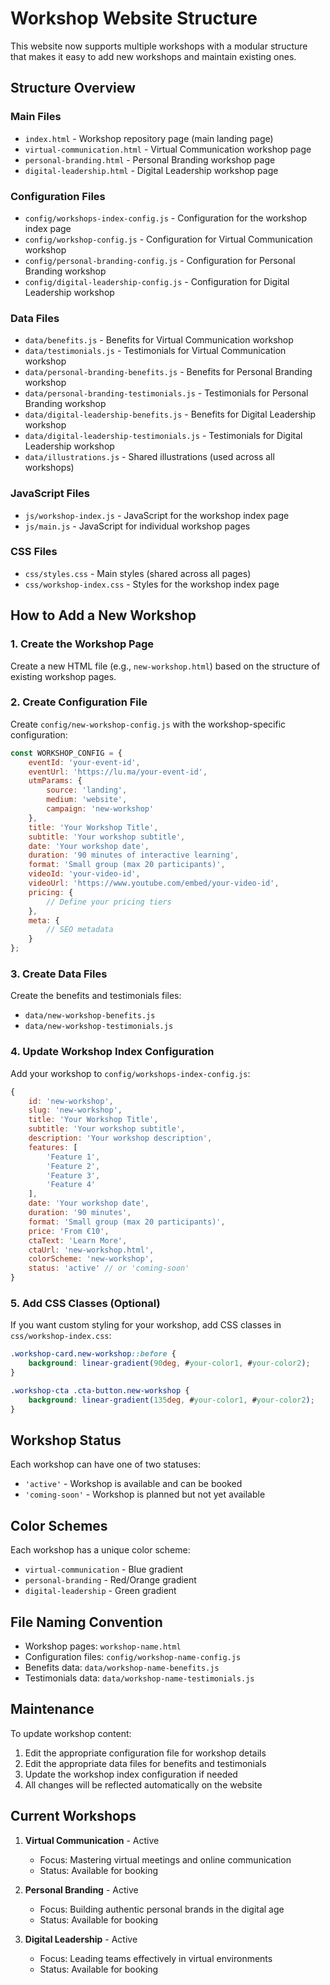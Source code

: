 # Workshop Website Structure

This website now supports multiple workshops with a modular structure that makes it easy to add new workshops and maintain existing ones.

## Structure Overview

### Main Files
- `index.html` - Workshop repository page (main landing page)
- `virtual-communication.html` - Virtual Communication workshop page
- `personal-branding.html` - Personal Branding workshop page
- `digital-leadership.html` - Digital Leadership workshop page

### Configuration Files
- `config/workshops-index-config.js` - Configuration for the workshop index page
- `config/workshop-config.js` - Configuration for Virtual Communication workshop
- `config/personal-branding-config.js` - Configuration for Personal Branding workshop
- `config/digital-leadership-config.js` - Configuration for Digital Leadership workshop

### Data Files
- `data/benefits.js` - Benefits for Virtual Communication workshop
- `data/testimonials.js` - Testimonials for Virtual Communication workshop
- `data/personal-branding-benefits.js` - Benefits for Personal Branding workshop
- `data/personal-branding-testimonials.js` - Testimonials for Personal Branding workshop
- `data/digital-leadership-benefits.js` - Benefits for Digital Leadership workshop
- `data/digital-leadership-testimonials.js` - Testimonials for Digital Leadership workshop
- `data/illustrations.js` - Shared illustrations (used across all workshops)

### JavaScript Files
- `js/workshop-index.js` - JavaScript for the workshop index page
- `js/main.js` - JavaScript for individual workshop pages

### CSS Files
- `css/styles.css` - Main styles (shared across all pages)
- `css/workshop-index.css` - Styles for the workshop index page

## How to Add a New Workshop

### 1. Create the Workshop Page
Create a new HTML file (e.g., `new-workshop.html`) based on the structure of existing workshop pages.

### 2. Create Configuration File
Create `config/new-workshop-config.js` with the workshop-specific configuration:

```javascript
const WORKSHOP_CONFIG = {
    eventId: 'your-event-id',
    eventUrl: 'https://lu.ma/your-event-id',
    utmParams: {
        source: 'landing',
        medium: 'website',
        campaign: 'new-workshop'
    },
    title: 'Your Workshop Title',
    subtitle: 'Your workshop subtitle',
    date: 'Your workshop date',
    duration: '90 minutes of interactive learning',
    format: 'Small group (max 20 participants)',
    videoId: 'your-video-id',
    videoUrl: 'https://www.youtube.com/embed/your-video-id',
    pricing: {
        // Define your pricing tiers
    },
    meta: {
        // SEO metadata
    }
};
```

### 3. Create Data Files
Create the benefits and testimonials files:
- `data/new-workshop-benefits.js`
- `data/new-workshop-testimonials.js`

### 4. Update Workshop Index Configuration
Add your workshop to `config/workshops-index-config.js`:

```javascript
{
    id: 'new-workshop',
    slug: 'new-workshop',
    title: 'Your Workshop Title',
    subtitle: 'Your workshop subtitle',
    description: 'Your workshop description',
    features: [
        'Feature 1',
        'Feature 2',
        'Feature 3',
        'Feature 4'
    ],
    date: 'Your workshop date',
    duration: '90 minutes',
    format: 'Small group (max 20 participants)',
    price: 'From €10',
    ctaText: 'Learn More',
    ctaUrl: 'new-workshop.html',
    colorScheme: 'new-workshop',
    status: 'active' // or 'coming-soon'
}
```

### 5. Add CSS Classes (Optional)
If you want custom styling for your workshop, add CSS classes in `css/workshop-index.css`:

```css
.workshop-card.new-workshop::before {
    background: linear-gradient(90deg, #your-color1, #your-color2);
}

.workshop-cta .cta-button.new-workshop {
    background: linear-gradient(135deg, #your-color1, #your-color2);
}
```

## Workshop Status

Each workshop can have one of two statuses:
- `'active'` - Workshop is available and can be booked
- `'coming-soon'` - Workshop is planned but not yet available

## Color Schemes

Each workshop has a unique color scheme:
- `virtual-communication` - Blue gradient
- `personal-branding` - Red/Orange gradient
- `digital-leadership` - Green gradient

## File Naming Convention

- Workshop pages: `workshop-name.html`
- Configuration files: `config/workshop-name-config.js`
- Benefits data: `data/workshop-name-benefits.js`
- Testimonials data: `data/workshop-name-testimonials.js`

## Maintenance

To update workshop content:
1. Edit the appropriate configuration file for workshop details
2. Edit the appropriate data files for benefits and testimonials
3. Update the workshop index configuration if needed
4. All changes will be reflected automatically on the website

## Current Workshops

1. **Virtual Communication** - Active
   - Focus: Mastering virtual meetings and online communication
   - Status: Available for booking

2. **Personal Branding** - Active
   - Focus: Building authentic personal brands in the digital age
   - Status: Available for booking

3. **Digital Leadership** - Active
   - Focus: Leading teams effectively in virtual environments
   - Status: Available for booking